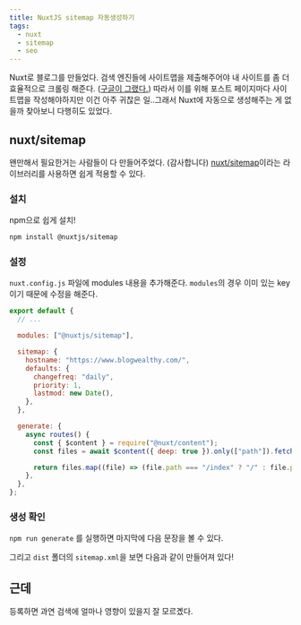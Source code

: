 ```yaml
---
title: NuxtJS sitemap 자동생성하기
tags:
  - nuxt
  - sitemap
  - seo
---
```


Nuxt로 블로그를 만들었다. 검색 엔진들에 사이트맵을 제출해주어야 내 사이트를 좀 더 효율적으로 크롤링 해준다. ([구글이 그랬다.](https://developers.google.com/search/docs/advanced/sitemaps/overview?hl=ko)) 따라서 이를 위해 포스트 페이지마다 사이트맵을 작성해야하지만 이건 아주 귀찮은 일..그래서 Nuxt에 자동으로 생성해주는 게 없을까 찾아보니 다행히도 있었다.

<!--more-->

## nuxt/sitemap

왠만해서 필요한거는 사람들이 다 만들어주었다. (감사합니다) [nuxt/sitemap](https://sitemap.nuxtjs.org/)이라는 라이브러리를 사용하면 쉽게 적용할 수 있다.

### 설치

npm으로 쉽게 설치!

```bash
npm install @nuxtjs/sitemap
```

### 설정

`nuxt.config.js` 파일에 modules 내용을 추가해준다. `modules`의 경우 이미 있는 key이기 때문에 수정을 해준다.

```js [nuxt.config.js]
export default {
  // ...

  modules: ["@nuxtjs/sitemap"],

  sitemap: {
    hostname: "https://www.blogwealthy.com/",
    defaults: {
      changefreq: "daily",
      priority: 1,
      lastmod: new Date(),
    },
  },

  generate: {
    async routes() {
      const { $content } = require("@nuxt/content");
      const files = await $content({ deep: true }).only(["path"]).fetch();

      return files.map((file) => (file.path === "/index" ? "/" : file.path));
    },
  },
};
```

### 생성 확인

`npm run generate` 를 실행하면 마지막에 다음 문장을 볼 수 있다.

<post-img src="/images/06-nuxt-sitemap-자동생성하기/220206-154958.png"></post-img>

그리고 `dist` 폴더의 `sitemap.xml`을 보면 다음과 같이 만들어져 있다!

<post-img src="/images/06-nuxt-sitemap-자동생성하기/220207-112720.png"></post-img>

## 근데

등록하면 과연 검색에 얼마나 영향이 있을지 잘 모르곘다.
